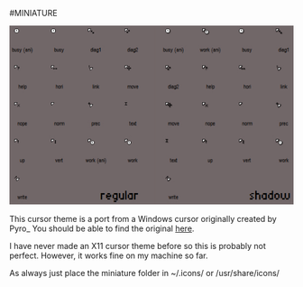 #MINIATURE

![preview](preview.jpg)

This cursor theme is a port from a Windows cursor originally created by Pyro_
You should be able to find the original [here](http://customize.org/cursor/50932).

I have never made an X11 cursor theme before so this is probably not perfect.
However, it works fine on my machine so far.

As always just place the miniature folder in ~/.icons/ or /usr/share/icons/

